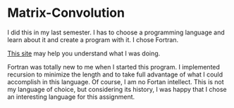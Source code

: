 # Matrix-Convolution
I did this in my last semester. I has to choose a programming language and learn about it and create a program with it. I chose Fortran.

[This site](http://songho.ca/dsp/convolution/convolution2d_example.html) may help you understand what I was doing.

Fortran was totally new to me when I started this program. I implemented recursion to minimize the length and to take full advantage of what I could accomplish in this language. Of course, I am no Fortan intellect. This is not my language of choice, but considering its history, I was happy that I chose an interesting language for this assignment.
